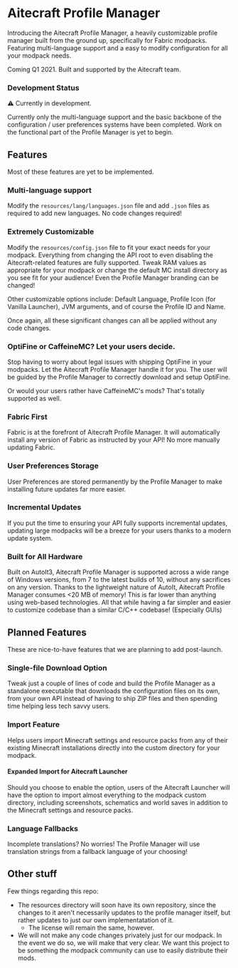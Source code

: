 # Aitecraft Profile Manager

Introducing the Aitecraft Profile Manager, a heavily customizable profile manager built from the ground up, specifically for Fabric modpacks. Featuring multi-language support and a easy to modify configuration for all your modpack needs.

Coming Q1 2021. Built and supported by the Aitecraft team.

### Development Status

⚠ Currently in development.

Currently only the multi-language support and the basic backbone of the configuration / user preferences systems have been completed. Work on the functional part of the Profile Manager is yet to begin.

## Features

Most of these features are yet to be implemented.

### Multi-language support
Modify the `resources/lang/languages.json` file and add `.json` files as required to add new languages. No code changes required!

### Extremely Customizable
Modify the `resources/config.json` file to fit your exact needs for your modpack. Everything from changing the API root to even disabling the Aitecraft-related features are fully supported. Tweak RAM values as appropriate for your modpack or change the default MC install directory as you see fit for your audience! Even the Profile Manager branding can be changed!

Other customizable options include: Default Language, Profile Icon (for Vanilla Launcher), JVM arguments, and of course the Profile ID and Name.

Once again, all these significant changes can all be applied without any code changes.

### OptiFine or CaffeineMC? Let your users decide.
Stop having to worry about legal issues with shipping OptiFine in your modpacks. Let the Aitecraft Profile Manager handle it for you. The user will be guided by the Profile Manager to correctly download and setup OptiFine.

Or would your users rather have CaffeineMC's mods? That's totally supported as well.

### Fabric First
Fabric is at the forefront of Aitecraft Profile Manager. It will automatically install any version of Fabric as instructed by your API! No more manually updating Fabric.

### User Preferences Storage
User Preferences are stored permanently by the Profile Manager to make installing future updates far more easier.

### Incremental Updates
If you put the time to ensuring your API fully supports incremental updates, updating large modpacks will be a breeze for your users thanks to a modern update system.

### Built for All Hardware
Built on AutoIt3, Aitecraft Profile Manager is supported across a wide range of Windows versions, from 7 to the latest builds of 10, without any sacrifices on any version. Thanks to the lightweight nature of AutoIt, Aitecraft Profile Manager consumes <20 MB of memory! This is far lower than anything using web-based technologies. All that while having a far simpler and easier to customize codebase than a similar C/C++ codebase! (Especially GUIs)

## Planned Features

These are nice-to-have features that we are planning to add post-launch.

### Single-file Download Option



Tweak just a couple of lines of code and build the Profile Manager as a standalone executable that downloads the configuration files on its own, from your own API instead of having to ship ZIP files and then spending time helping less tech savvy users.

### Import Feature



Helps users import Minecraft settings and resource packs from any of their existing Minecraft installations directly into the custom directory for your modpack.

#### Expanded Import for Aitecraft Launcher
Should you choose to enable the option, users of the Aitecraft Launcher will have the option to import almost everything to the modpack custom directory, including screenshots, schematics and world saves in addition to the Minecraft settings and resource packs.

### Language Fallbacks
Incomplete translations? No worries! The Profile Manager will use translation strings from a fallback language of your choosing!

## Other stuff

Few things regarding this repo:

- The resources directory will soon have its own repository, since the changes to it aren't necessarily updates to the profile manager itself, but rather updates to just our own implementatation of it.
    - The license will remain the same, however.
- We will not make any code changes privately just for our modpack. In the event we do so, we will make that very clear. We want this project to be something the modpack community can use to easily distribute their mods.
